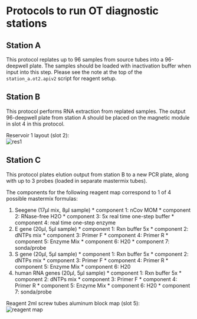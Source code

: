 # Protocols to run OT diagnostic stations

## Station A
This protocol replates up to 96 samples from source tubes into a 96-deepwell plate. The samples should be loaded with inactivation buffer when input into this step. Please see the note at the top of the `station_a.ot2.apiv2` script for reagent setup.

## Station B
This protocol performs RNA extraction from replated samples. The output 96-deepwell plate from station A should be placed on the magnetic module in slot 4 in this protocol.  

Reservoir 1 layout (slot 2):  
![res1](https://opentrons-protocol-library-website.s3.amazonaws.com/custom-README-images/covid+spain/S5/reservoir_setup.png)  

## Station C
This protocol plates elution output from station B to a new PCR plate, along with up to 3 probes (loaded in separate mastermix tubes).  

The components for the following reagent map correspond to 1 of 4 possible mastermix formulas:
  1. Seegene (17µl mix, 8µl sample)
    * component 1: nCov MOM
    * component 2: RNase-free H2O
    * component 3: 5x real time one-step buffer
    * component 4: real time one-step enzyme
  2. E gene (20µl, 5µl sample)
    * component 1: Rxn buffer 5x
    * component 2: dNTPs mix
    * component 3: Primer F
    * component 4: Primer R
    * component 5: Enzyme Mix
    * component 6: H20
    * component 7: sonda/probe
  3. S gene (20µl, 5µl sample)
    * component 1: Rxn buffer 5x
    * component 2: dNTPs mix
    * component 3: Primer F
    * component 4: Primer R
    * component 5: Enzyme Mix
    * component 6: H20
  4. human RNA genes (20µl, 5µl sample)
    * component 1: Rxn buffer 5x
    * component 2: dNTPs mix
    * component 3: Primer F
    * component 4: Primer R
    * component 5: Enzyme Mix
    * component 6: H20
    * component 7: sonda/probe

Reagent 2ml screw tubes aluminum block map (slot 5):  
![reagent map](https://opentrons-protocol-library-website.s3.amazonaws.com/custom-README-images/covid+spain/S5/valldhebron_mastermix_map.png)
